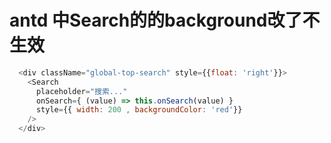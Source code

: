 # antd 中Search的的background改了不生效
```js
  <div className="global-top-search" style={{float: 'right'}}>
    <Search
      placeholder="搜索..."
      onSearch={ (value) => this.onSearch(value) }
      style={{ width: 200 , backgroundColor: 'red'}}
    />
  </div>
```
